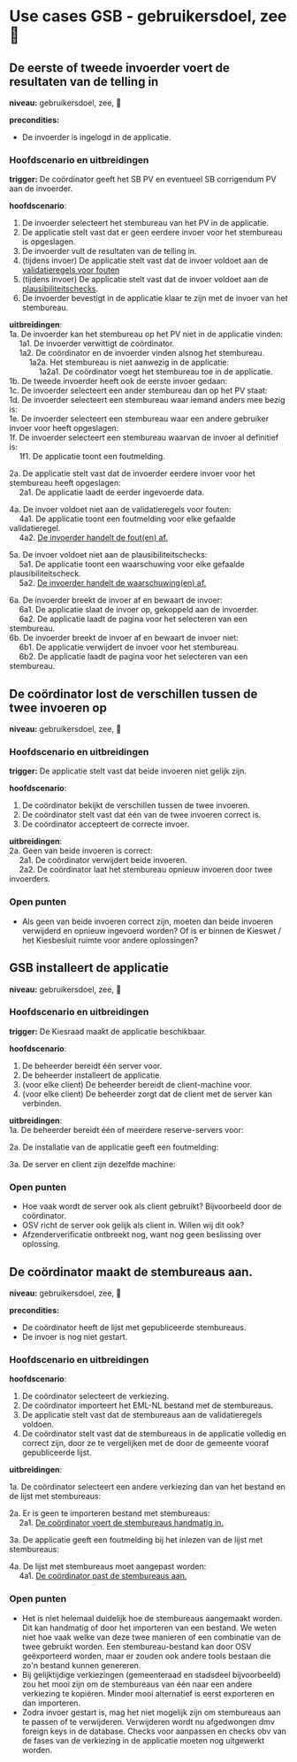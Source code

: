 # Use cases GSB - gebruikersdoel, zee 🌊

## De eerste of tweede invoerder voert de resultaten van de telling in

__niveau:__ gebruikersdoel, zee, 🌊

__precondities:__

- De invoerder is ingelogd in de applicatie.

### Hoofdscenario en uitbreidingen

__trigger:__ De coördinator geeft het SB PV en eventueel SB corrigendum PV aan de invoerder.

__hoofdscenario__:

1. De invoerder selecteert het stembureau van het PV in de applicatie.
2. De applicatie stelt vast dat er geen eerdere invoer voor het stembureau is opgeslagen.
3. De invoerder vult de resultaten van de telling in.
4. (tijdens invoer) De applicatie stelt vast dat de invoer voldoet aan
   de [validatieregels voor fouten](./GSB-validatieregels-plausibiliteitschecks.md#validatieregels-geven-fouten)
5. (tijdens invoer) De applicatie stelt vast dat de invoer voldoet aan
   de [plausibiliteitschecks](./GSB-validatieregels-plausibiliteitschecks.md#plausibiliteitschecks-geven-waarschuwingen).
6. De invoerder bevestigt in de applicatie klaar te zijn met de invoer van het stembureau.

__uitbreidingen__:  
1a. De invoerder kan het stembureau op het PV niet in de applicatie vinden:  
&emsp; 1a1. De invoerder verwittigt de coördinator.  
&emsp; 1a2. De coördinator en de invoerder vinden alsnog het stembureau.  
&emsp; &emsp; 1a2a. Het stembureau is niet aanwezig in de applicatie:  
&emsp; &emsp; &emsp; 1a2a1. De coördinator voegt het stembureau toe in de applicatie.  
1b. De tweede invoerder heeft ook de eerste invoer gedaan:  
1c. De invoerder selecteert een ander stembureau dan op het PV staat:  
1d. De invoerder selecteert een stembureau waar iemand anders mee bezig is:  
1e. De invoerder selecteert een stembureau waar een andere gebruiker invoer voor heeft opgeslagen:  
1f. De invoerder selecteert een stembureau waarvan de invoer al definitief is:  
&emsp; 1f1. De applicatie toont een foutmelding.

2a. De applicatie stelt vast dat de invoerder eerdere invoer voor het stembureau heeft opgeslagen:  
&emsp; 2a1. De applicatie laadt de eerder ingevoerde data.

4a. De invoer voldoet niet aan de validatieregels voor fouten:  
&emsp; 4a1. De applicatie toont een foutmelding voor elke gefaalde validatieregel.  
&emsp; 4a2. [De invoerder handelt de fout(en) af.](./GSB-subfuncties.md#de-invoerder-handelt-de-fouten-af)  

5a. De invoer voldoet niet aan de plausibiliteitschecks:  
&emsp; 5a1. De applicatie toont een waarschuwing voor elke gefaalde plausibiliteitscheck.  
&emsp;
5a2. [De invoerder handelt de waarschuwing(en) af.](./GSB-subfuncties.md#de-invoerder-handelt-de-waarschuwingen-af)

6a. De invoerder breekt de invoer af en bewaart de invoer:  
&emsp; 6a1. De applicatie slaat de invoer op, gekoppeld aan de invoerder.  
&emsp; 6a2. De applicatie laadt de pagina voor het selecteren van een stembureau.  
6b. De invoerder breekt de invoer af en bewaart de invoer niet:  
&emsp; 6b1. De applicatie verwijdert de invoer voor het stembureau.  
&emsp; 6b2. De applicatie laadt de pagina voor het selecteren van een stembureau.

## De coördinator lost de verschillen tussen de twee invoeren op

__niveau:__ gebruikersdoel, zee, 🌊

### Hoofdscenario en uitbreidingen

__trigger:__ De applicatie stelt vast dat beide invoeren niet gelijk zijn.

__hoofdscenario__:

1. De coördinator bekijkt de verschillen tussen de twee invoeren.
2. De coördinator stelt vast dat één van de twee invoeren correct is.
3. De coördinator accepteert de correcte invoer.

__uitbreidingen__:  
2a. Geen van beide invoeren is correct:  
&emsp; 2a1. De coördinator verwijdert beide invoeren.  
&emsp; 2a2. De coördinator laat het stembureau opnieuw invoeren door twee invoerders.

### Open punten

- Als geen van beide invoeren correct zijn, moeten dan beide invoeren verwijderd en opnieuw ingevoerd worden? Of is er
  binnen de Kieswet / het Kiesbesluit ruimte voor andere oplossingen?

## GSB installeert de applicatie

__niveau:__ gebruikersdoel, zee, 🌊

### Hoofdscenario en uitbreidingen

__trigger:__ De Kiesraad maakt de applicatie beschikbaar.

__hoofdscenario__:

1. De beheerder bereidt één server voor.
2. De beheerder installeert de applicatie.
3. (voor elke client) De beheerder bereidt de client-machine voor.
4. (voor elke client) De beheerder zorgt dat de client met de server kan verbinden.

__uitbreidingen__:  
1a. De beheerder bereidt één of meerdere reserve-servers voor:

2a. De installatie van de applicatie geeft een foutmelding:

3a. De server en client zijn dezelfde machine:

### Open punten

- Hoe vaak wordt de server ook als client gebruikt? Bijvoorbeeld door de coördinator.
- OSV richt de server ook gelijk als client in. Willen wij dit ook?
- Afzenderverificatie ontbreekt nog, want nog geen beslissing over oplossing.


## De coördinator maakt de stembureaus aan.

__niveau:__ gebruikersdoel, zee, 🌊

__precondities:__

- De coördinator heeft de lijst met gepubliceerde stembureaus.
- De invoer is nog niet gestart.

### Hoofdscenario en uitbreidingen

__hoofdscenario__:

1. De coördinator selecteert de verkiezing.
2. De coördinator importeert het EML-NL bestand met de stembureaus.
3. De applicatie stelt vast dat de stembureaus aan de validatieregels voldoen.
4. De coördinator stelt vast dat de stembureaus in de applicatie volledig en correct zijn, door ze te vergelijken met de door de gemeente vooraf gepubliceerde lijst.

__uitbreidingen__:  

1a. De coördinator selecteert een andere verkiezing dan van het bestand en de lijst met stembureaus:

2a. Er is geen te importeren bestand met stembureaus:  
&emsp; 2a1. [De coördinator voert de stembureaus handmatig in.](./GSB-subfuncties.md#de-coördinator-bewerkt-de-stembureaus)

3a. De applicatie geeft een foutmelding bij het inlezen van de lijst met stembureaus:

4a. De lijst met stembureaus moet aangepast worden:  
&emsp; 4a1. [De coördinator past de stembureaus aan.](./GSB-subfuncties.md#de-coördinator-bewerkt-de-stembureaus)


### Open punten

- Het is niet helemaal duidelijk hoe de stembureaus aangemaakt worden. Dit kan handmatig of door het importeren van een
  bestand. We weten niet hoe vaak welke van deze twee manieren of een combinatie van de twee gebruikt worden. Een
  stembureau-bestand kan door OSV geëxporteerd worden, maar er zouden ook andere tools bestaan die zo'n bestand kunnen
  genereren.
- Bij gelijktijdige verkiezingen (gemeenteraad en stadsdeel bijvoorbeeld) zou het mooi zijn om de stembureaus van één
  naar een andere verkiezing te kopiëren. Minder mooi alternatief is eerst exporteren en dan importeren.
- Zodra invoer gestart is, mag het niet mogelijk zijn om stembureaus aan te passen of te verwijderen. Verwijderen wordt nu
  afgedwongen dmv foreign keys in de database. Checks voor aanpassen en checks obv van de fases van de verkiezing in de
  applicatie moeten nog uitgewerkt worden.
